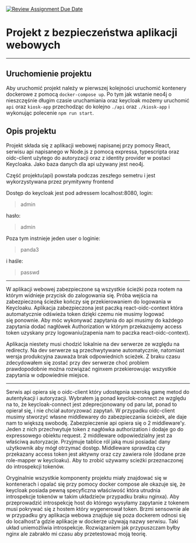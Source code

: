 [![Review Assignment Due Date](https://classroom.github.com/assets/deadline-readme-button-24ddc0f5d75046c5622901739e7c5dd533143b0c8e959d652212380cedb1ea36.svg)](https://classroom.github.com/a/FadZhxrK)
# Projekt z bezpieczeństwa aplikacji webowych

---

## Uruchomienie projektu

Aby uruchomić projekt należy w pierwszej kolejności uruchomić kontenery dockerowe z pomocą `docker-compose up`. Po tym jak wstanie neo4j o nieszczęśnie długim czasie uruchamiania oraz keycloak możemy uruchomić `api` oraz `kiosk-app` przechodząc do kolejno `./api` oraz `./kiosk-app` i wykonując polecenie `npm run start`.

## Opis projektu

Projekt składa się z aplikacji webowej napisanej przy pomocy React, serwisu api napisanego w Node.js z pomocą expressa, typescripta oraz oidc-client użytego do autoryzacji oraz z identity provider w postaci Keycloaka. Jako baza danych dla api używany jest neo4j.

Część projektu(api) powstała podczas zeszłego semetru i jest wykorzystywana przez prymitywny frontend

Dostęp do keycloak jest pod adressem localhost:8080, login:
> admin

hasło:
> admin

Poza tym instnieje jeden user o loginie:
> panda3


i haśle:
> passwd

---

W aplikacji webowej zabezpieczone są wszystkie ścieżki poza rootem na którym widnieje przycisk do zalogowania się. Próba wejścia na zabezpieczoną ścieżke kończy się przekierowaniem do logowania w Keycloaku. Aplikacja zabezpieczona jest paczką react-oidc-context która automatycznie odświeża token dzięki czemu nie musimy logować się ponownie. Aby móc wykonywać zapytania do api musimy do każdego zapytania dodać nagłówek Authorization w którym przekazujemy access token uzyskany przy logowaniu(zapenia nam to paczka react-oidc-context).

Aplikacja niestety musi chodzić lokalnie na dev serwerze ze względu na redirecty. Na dev serwerze są przechwytywane automatycznie, natomiast wersja produkcyjna zauważa brak odpowiednich scieżek. Z braku czasu zdecydowałem się zostać przy dev serwerze choć problem prawdopodobnie można rozwiązać nginxem przekierowując wszystkie zapytania w odpowiednie miejsce.

---

Serwis api opiera się o oidc-client który udostępnia szeroką gamę metod do autentykacji i autoryzacji. Wybrałem ją ponad keyclok-connect ze względu na to, że keycloak-connect jest zdeprecjonowany od paru lat, ponad to opierał się, i nie chciał autoryzować zapytań. W przypadku oidc-client musimy stworzyć własne middlewarey do zabezpieczania ścieżek, ale daje nam to większą swobodę. Zabezpieczenie api opiera się o 2 middleware'y. Jeden z nich przechwytuje token z nagłówka authorization i dodaje go do expressowego obiektu request.
2 middleware odpowiedzialny jest za właściwą autoryzacje. Przyjmuje tablice ról jaką musi posiadać dany użytkownik aby mógł otrzymać dostęp. Middleware sprawdzą czy przekazany access token jest aktywny oraz czy zawiera role (dodane prze role-mapper w keycloaku). Aby to zrobić używamy scieżki przeznaczonej do introspekcji tokenów. 

Oryginalnie wszystkie komponenty projektu miały znajdować się w kontenerach i opalać się przy pomocy docker compose ale okazuje się, że keycloak posiada pewną specyficzna właściwość która utrudnia introspekcje tokenów w takim układzie(w przypadku braku nginxa). Aby przeprowadzić introspekcję host do którego wysyłamy zapytanie z tokenem musi pokrywać się z hostem który wygenerował token. Brzmi sensownie ale w przypadku gry aplikacja webowa znajduje się poza dockerem odnosi się do localhost'a gdzie aplikacje w dockerze używają nazwy serwisu. Taki układ uniemożliwia introspekcje. Rozwiązaniem jak przypuszczam byłby nginx ale zabrakło mi czasu aby przetestować moją teorię.


